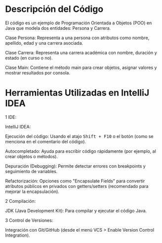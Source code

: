 # Descripción del Código

El código es un ejemplo de Programación Orientada a Objetos (POO) en Java que modela dos entidades: Persona y Carrera.

Clase Persona: Representa a una persona con atributos como nombre, apellido, edad y una carrera asociada.

Clase Carrera: Representa una carrera académica con nombre, duración y estado (en curso o no).

Clase Main: Contiene el método main para crear objetos, asignar valores y mostrar resultados por consola.

# Herramientas Utilizadas en IntelliJ IDEA
1 IDE:

IntelliJ IDEA:

Ejecución del código: Usando el atajo <kbd>Shift + F10</kbd> o el botón <icon src="AllIcons.Actions.Execute"/> (como se menciona en el comentario del código).

Autocompletado: Ayuda para escribir código rápidamente (por ejemplo, al crear objetos o métodos).

Depuración (Debugging): Permite detectar errores con breakpoints y seguimiento de variables.

Refactorización: Opciones como "Encapsulate Fields" para convertir atributos públicos en privados con getters/setters (recomendado para mejorar la encapsulación).

2 Compilación:

JDK (Java Development Kit): Para compilar y ejecutar el código Java.

3 Control de Versiones:

Integración con Git/GitHub (desde el menú VCS > Enable Version Control Integration).

